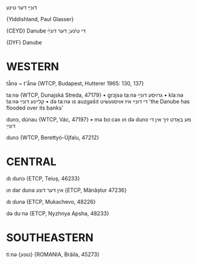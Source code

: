 דונײַ
דער
טינע

{Yiddishland, Paul Glasser}

{CEYD}
Danube די טי֜נע; דער דונײַ֜

{DYF}
Danube

WESTERN
========

tā̃nə ~ t'ā̃nə {WTCP, Budapest, Hutterer 1965: 130, 137}

taːnə {WTCP, Dunajská Streda, 47179}
	•	grɔjsə taːnə גרויסע דונײַ
	•	klaːnə taːnə קליינע דונײַ
	•	də taːnə ɩs auzgəšɩt די דונײַ איז אויסגעשיט 'the Danube has flooded over its banks'

dunɔ, dúnau {WTCP, Vác, 47197}
	•	mə boːcəx ɩn də dunɔ מע באָדט זיך אין די דונײַ

dunɔ {WTCP, Berettyó-Újfalu, 47212}

CENTRAL
========

dɩ dunɔ {ETCP, Teiuș, 46233}

ɩn dər dunə אין דער דונע {ETCP, Mănăștur 47236}

dɩ dunə {ETCP, Mukachevo, 48226}

də duˑnə {ETCP, Nyzhnya Apsha, 48233}

SOUTHEASTERN
==============

tiːnə {טונע} {ROMANIA, Brăila, 45273}
